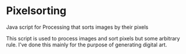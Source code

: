 # Pixelsorting
Java script for Processing that sorts images by their pixels


This script is used to process images and sort pixels but some arbitrary rule. I've done this mainly for the purpose of generating digital art.



